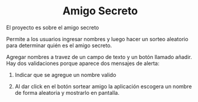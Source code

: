 <h1 align="center"> Amigo Secreto </h1>
El proyecto es sobre el amigo secreto

Permite a los usuarios ingresar nombres y luego hacer un sorteo aleatorio para determinar quién es el amigo secreto.

Agregar nombres a travez de un campo de texto y un botón llamado añadir.
Hay dos validaciones porque aparece dos mensajes de alerta:
1. Indicar que se agregue un nombre valido

2. Al dar click en el botón sortear amigo la aplicación escogera un nombre de forma aleatoria y mostrarlo en pantalla.
